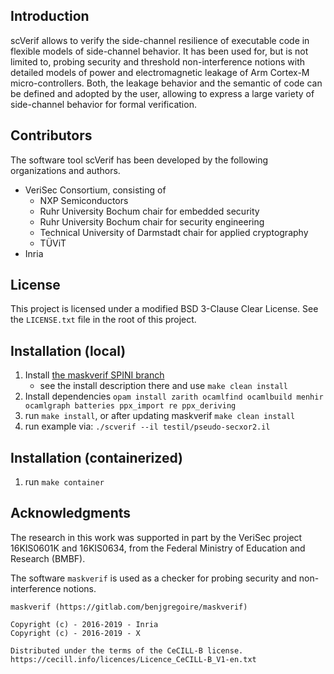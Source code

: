 [//1]: # (Copyright 2020 - NXP)
[//2]: # (SPDX-License-Identifier: BSD-3-Clause-Clear WITH modifications)

## Introduction ##
scVerif allows to verify the side-channel resilience of executable
code in flexible models of side-channel behavior. It has been used
for, but is not limited to, probing security and threshold
non-interference notions with detailed models of power and
electromagnetic leakage of Arm Cortex-M micro-controllers. Both, the
leakage behavior and the semantic of code can be defined and adopted
by the user, allowing to express a large variety of side-channel
behavior for formal verification.

## Contributors ##
The software tool scVerif has been developed by the following
organizations and authors.

* VeriSec Consortium, consisting of
  * NXP Semiconductors
  * Ruhr University Bochum chair for embedded security
  * Ruhr University Bochum chair for security engineering
  * Technical University of Darmstadt chair for applied cryptography
  * TÜViT
* Inria

## License ##
This project is licensed under a modified BSD 3-Clause Clear License.
See the `LICENSE.txt` file in the root of this project.

## Installation (local) ##
1. Install [the maskverif SPINI branch](https://gitlab.com/benjgregoire/maskverif/tree/SPINI)
   - see the install description there and use `make clean install`
2. Install dependencies `opam install zarith ocamlfind ocamlbuild
   menhir ocamlgraph batteries ppx_import re ppx_deriving`
3. run `make install`, or after updating maskverif `make clean install`
4. run example via: `./scverif --il testil/pseudo-secxor2.il`

## Installation (containerized) ##
1. run `make container`

## Acknowledgments ##
The research in this work was supported in part by the VeriSec project 16KIS0601K and 16KIS0634, from the Federal Ministry of Education and Research (BMBF).

The software `maskverif` is used as a checker for probing security and non-interference notions.
```
maskverif (https://gitlab.com/benjgregoire/maskverif)

Copyright (c) - 2016-2019 - Inria
Copyright (c) - 2016-2019 - X

Distributed under the terms of the CeCILL-B license.
https://cecill.info/licences/Licence_CeCILL-B_V1-en.txt
```
